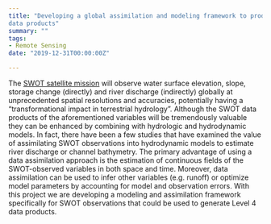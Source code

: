 ```yaml
---
title: "Developing a global assimilation and modeling framework to produce SWOT
data products"
summary: ""
tags:
- Remote Sensing
date: "2019-12-31T00:00:00Z"

---
```


The [SWOT satellite mission](https://swot.jpl.nasa.gov/) will observe water surface elevation, slope, storage change (directly) and river discharge (indirectly) globally at unprecedented spatial resolutions and accuracies, potentially having a “transformational impact in terrestrial hydrology”. Although the SWOT data products of the aforementioned variables will be tremendously valuable they can be enhanced by combining with hydrologic and hydrodynamic models. In fact, there have been a few studies that have examined the value of  assimilating SWOT observations into hydrodynamic models to estimate river discharge or channel bathymetry. The primary advantage of using a data assimilation approach is the estimation of continuous fields of the SWOT-observed variables in both space and time. Moreover, data assimilation can be used to infer other variables (e.g. runoff) or optimize model parameters by accounting for model and observation errors. With this project we are developing a modeling and assimilation framework specifically for SWOT observations that could be used to generate Level 4 data products.
